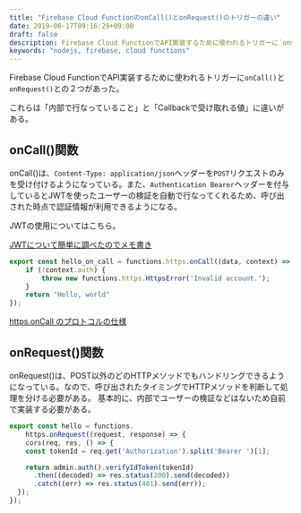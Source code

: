 ```yaml
---
title: "Firebase Cloud FunctionのonCall()とonRequest()のトリガーの違い"
date: 2019-06-17T09:16:29+09:00
draft: false
description: Firebase Cloud FunctionでAPI実装するために使われるトリガーに`onCall()`と`onRequest()`との２つがあったのでそれtについてのメモ。
keywords: "nodejs, firebase, cloud functions"
---
```


Firebase Cloud FunctionでAPI実装するために使われるトリガーに`onCall()`と`onRequest()`との２つがあった。

これらは「内部で行なっていること」と「Callbackで受け取れる値」に違いがある。


## onCall()関数
onCall()は、`Content-Type: application/json`ヘッダーを`POST`リクエストのみを受け付けるようになっている。また、`Authentication Bearer`ヘッダーを付与しているとJWTを使ったユーザーの検証を自動で行なってくれるため、呼び出された時点で認証情報が利用できるようになる。

JWTの使用についてはこちら。

[JWTについて簡単に調べたのでメモ書き](https://www.techree.net/posts/about-jwt-token/)

```javascript
export const hello_on_call = functions.https.onCall((data, context) => {
    if (!context.auth) {
        throw new functions.https.HttpsError('Invalid account.');
    }
    return "Hello, world"
});
```

[https.onCall のプロトコルの仕様](https://firebase.google.com/docs/functions/callable-reference?hl=ja)

## onRequest()関数
onRequest()は、POST以外のどのHTTPメソッドでもハンドリングできるようになっている。なので、呼び出されたタイミングでHTTPメソッドを判断して処理を分ける必要がある。
基本的に、内部でユーザーの検証などはないため自前で実装する必要がある。

```js
export const hello = functions.
    https.onRequest((request, response) => {
    cors(req, res, () => {
    const tokenId = req.get('Authorization').split('Bearer ')[1];

    return admin.auth().verifyIdToken(tokenId)
      .then((decoded) => res.status(200).send(decoded))
      .catch((err) => res.status(401).send(err));
  });
});
```
